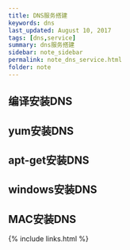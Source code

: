 ```yaml
---
title: DNS服务搭建
keywords: dns 
last_updated: August 10, 2017
tags: [dns,service]
summary: dns服务搭建 
sidebar: note_sidebar
permalink: note_dns_service.html
folder: note 
---
```


## 编译安装DNS

## yum安装DNS

## apt-get安装DNS

## windows安装DNS

## MAC安装DNS

{% include links.html %}
